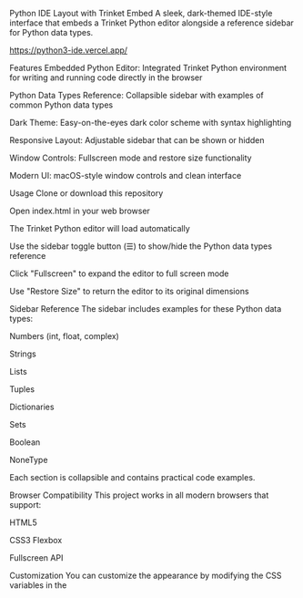 Python IDE Layout with Trinket Embed
A sleek, dark-themed IDE-style interface that embeds a Trinket Python editor alongside a reference sidebar for Python data types.

https://python3-ide.vercel.app/

Features
Embedded Python Editor: Integrated Trinket Python environment for writing and running code directly in the browser

Python Data Types Reference: Collapsible sidebar with examples of common Python data types

Dark Theme: Easy-on-the-eyes dark color scheme with syntax highlighting

Responsive Layout: Adjustable sidebar that can be shown or hidden

Window Controls: Fullscreen mode and restore size functionality

Modern UI: macOS-style window controls and clean interface

Usage
Clone or download this repository

Open index.html in your web browser

The Trinket Python editor will load automatically

Use the sidebar toggle button (☰) to show/hide the Python data types reference

Click "Fullscreen" to expand the editor to full screen mode

Use "Restore Size" to return the editor to its original dimensions

Sidebar Reference
The sidebar includes examples for these Python data types:

Numbers (int, float, complex)

Strings

Lists

Tuples

Dictionaries

Sets

Boolean

NoneType

Each section is collapsible and contains practical code examples.

Browser Compatibility
This project works in all modern browsers that support:

HTML5

CSS3 Flexbox

Fullscreen API

Customization
You can customize the appearance by modifying the CSS variables in the <style> section of the HTML file. The color scheme uses:

Background: #0f1419

Sidebar: #1a1f24

Accents: #2a2f36

License
This project is open source and available under the MIT License.

Acknowledgments
Trinket for providing the embeddable Python environment

Fira Code font for the monospace typography
